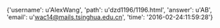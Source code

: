 {'username': u'AlexWang', 'path': u'dzd1196/1196.html', 'answer': u'AB', 'email': u'wac14@mails.tsinghua.edu.cn', 'time': '2016-02-24:11:59:28'}